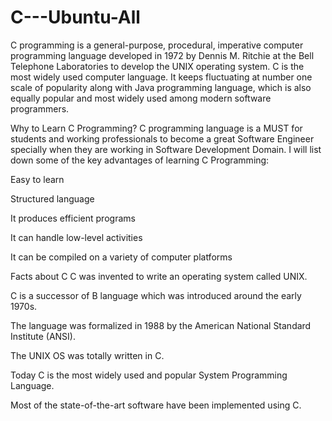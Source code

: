 # C---Ubuntu-All

C programming is a general-purpose, procedural, imperative computer programming language developed in 1972 by Dennis M. Ritchie at the Bell Telephone Laboratories to develop the UNIX operating system. C is the most widely used computer language. It keeps fluctuating at number one scale of popularity along with Java programming language, which is also equally popular and most widely used among modern software programmers.

Why to Learn C Programming?
C programming language is a MUST for students and working professionals to become a great Software Engineer specially when they are working in Software Development Domain. I will list down some of the key advantages of learning C Programming:

Easy to learn

Structured language

It produces efficient programs

It can handle low-level activities

It can be compiled on a variety of computer platforms

Facts about C
C was invented to write an operating system called UNIX.

C is a successor of B language which was introduced around the early 1970s.

The language was formalized in 1988 by the American National Standard Institute (ANSI).

The UNIX OS was totally written in C.

Today C is the most widely used and popular System Programming Language.

Most of the state-of-the-art software have been implemented using C.


